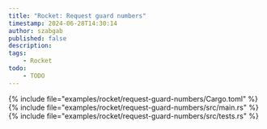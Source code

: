 ```yaml
---
title: "Rocket: Request guard numbers"
timestamp: 2024-06-28T14:30:14
author: szabgab
published: false
description:
tags:
    - Rocket
todo:
    - TODO
---
```


{% include file="examples/rocket/request-guard-numbers/Cargo.toml" %}
{% include file="examples/rocket/request-guard-numbers/src/main.rs" %}
{% include file="examples/rocket/request-guard-numbers/src/tests.rs" %}



